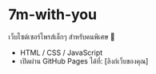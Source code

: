 # 7m-with-you
เว็บไซต์เซอร์ไพรส์เล็กๆ สำหรับคนพิเศษ 💖  
- HTML / CSS / JavaScript
- เปิดผ่าน GitHub Pages ได้ที่: [ลิงก์เว็บของคุณ]
